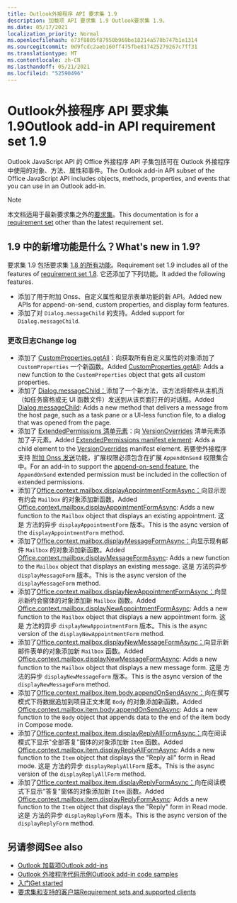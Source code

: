 ```yaml
---
title: Outlook外接程序 API 要求集 1.9
description: 加载项 API 要求集 1.9 Outlook要求集 1.9。
ms.date: 05/17/2021
localization_priority: Normal
ms.openlocfilehash: e73f8805f87950b969be18214a570b747b1e1314
ms.sourcegitcommit: 0d9fcdc2aeb160ff475fbe817425279267c7ff31
ms.translationtype: MT
ms.contentlocale: zh-CN
ms.lasthandoff: 05/21/2021
ms.locfileid: "52590496"
---
```

# <a name="outlook-add-in-api-requirement-set-19"></a><span data-ttu-id="c5e35-103">Outlook外接程序 API 要求集 1.9</span><span class="sxs-lookup"><span data-stu-id="c5e35-103">Outlook add-in API requirement set 1.9</span></span>

<span data-ttu-id="c5e35-104">Outlook JavaScript API 的 Office 外接程序 API 子集包括可在 Outlook 外接程序中使用的对象、方法、属性和事件。</span><span class="sxs-lookup"><span data-stu-id="c5e35-104">The Outlook add-in API subset of the Office JavaScript API includes objects, methods, properties, and events that you can use in an Outlook add-in.</span></span>

> [!NOTE]
> <span data-ttu-id="c5e35-105">本文档适用于最新要求集之外的[要求集](../../requirement-sets/outlook-api-requirement-sets.md)。</span><span class="sxs-lookup"><span data-stu-id="c5e35-105">This documentation is for a [requirement set](../../requirement-sets/outlook-api-requirement-sets.md) other than the latest requirement set.</span></span>

## <a name="whats-new-in-19"></a><span data-ttu-id="c5e35-106">1.9 中的新增功能是什么？</span><span class="sxs-lookup"><span data-stu-id="c5e35-106">What's new in 1.9?</span></span>

<span data-ttu-id="c5e35-107">要求集 1.9 包括要求集 [1.8 的所有功能](../requirement-set-1.8/outlook-requirement-set-1.8.md)。</span><span class="sxs-lookup"><span data-stu-id="c5e35-107">Requirement set 1.9 includes all of the features of [requirement set 1.8](../requirement-set-1.8/outlook-requirement-set-1.8.md).</span></span> <span data-ttu-id="c5e35-108">它还添加了下列功能。</span><span class="sxs-lookup"><span data-stu-id="c5e35-108">It added the following features.</span></span>

- <span data-ttu-id="c5e35-109">添加了用于附加 Onss、自定义属性和显示表单功能的新 API。</span><span class="sxs-lookup"><span data-stu-id="c5e35-109">Added new APIs for append-on-send, custom properties, and display form features.</span></span>
- <span data-ttu-id="c5e35-110">添加了对 `Dialog.messageChild` 的支持。</span><span class="sxs-lookup"><span data-stu-id="c5e35-110">Added support for `Dialog.messageChild`.</span></span>

### <a name="change-log"></a><span data-ttu-id="c5e35-111">更改日志</span><span class="sxs-lookup"><span data-stu-id="c5e35-111">Change log</span></span>

- <span data-ttu-id="c5e35-112">添加了 [CustomProperties.getAll](/javascript/api/outlook/office.customproperties?view=outlook-js-1.9&preserve-view=true#getall--)：向获取所有自定义属性的对象添加了 `CustomProperties` 一个新函数。</span><span class="sxs-lookup"><span data-stu-id="c5e35-112">Added [CustomProperties.getAll](/javascript/api/outlook/office.customproperties?view=outlook-js-1.9&preserve-view=true#getall--): Adds a new function to the `CustomProperties` object that gets all custom properties.</span></span>
- <span data-ttu-id="c5e35-113">添加了 [Dialog.messageChild：](../../../develop/dialog-api-in-office-add-ins.md#pass-information-to-the-dialog-box)添加了一个新方法，该方法将邮件从主机页（如任务窗格或无 UI 函数文件）发送到从该页面打开的对话框。</span><span class="sxs-lookup"><span data-stu-id="c5e35-113">Added [Dialog.messageChild](../../../develop/dialog-api-in-office-add-ins.md#pass-information-to-the-dialog-box): Adds a new method that delivers a message from the host page, such as a task pane or a UI-less function file, to a dialog that was opened from the page.</span></span>
- <span data-ttu-id="c5e35-114">添加了 [ExtendedPermissions 清单元素](../../manifest/extendedpermissions.md)：向 [VersionOverrides](../../manifest/versionoverrides.md) 清单元素添加了子元素。</span><span class="sxs-lookup"><span data-stu-id="c5e35-114">Added [ExtendedPermissions manifest element](../../manifest/extendedpermissions.md): Adds a child element to the [VersionOverrides](../../manifest/versionoverrides.md) manifest element.</span></span> <span data-ttu-id="c5e35-115">若要使外接程序支持 [附加 Onss 发送](../../../outlook/append-on-send.md)功能，扩展权限必须包含在扩展 `AppendOnSend` 权限集合中。</span><span class="sxs-lookup"><span data-stu-id="c5e35-115">For an add-in to support the [append-on-send feature](../../../outlook/append-on-send.md), the `AppendOnSend` extended permission must be included in the collection of extended permissions.</span></span>
- <span data-ttu-id="c5e35-116">添加了[Office.context.mailbox.displayAppointmentFormAsync：](/javascript/api/outlook/office.mailbox?view=outlook-js-1.9&preserve-view=true#displayappointmentformasync-itemid--options--callback-)向显示现有约会 `Mailbox` 的对象添加新函数。</span><span class="sxs-lookup"><span data-stu-id="c5e35-116">Added [Office.context.mailbox.displayAppointmentFormAsync](/javascript/api/outlook/office.mailbox?view=outlook-js-1.9&preserve-view=true#displayappointmentformasync-itemid--options--callback-): Adds a new function to the `Mailbox` object that displays an existing appointment.</span></span> <span data-ttu-id="c5e35-117">这是 方法的异步 `displayAppointmentForm` 版本。</span><span class="sxs-lookup"><span data-stu-id="c5e35-117">This is the async version of the `displayAppointmentForm` method.</span></span>
- <span data-ttu-id="c5e35-118">添加了[Office.context.mailbox.displayMessageFormAsync：](/javascript/api/outlook/office.mailbox?view=outlook-js-1.9&preserve-view=true#displaymessageformasync-itemid--options--callback-)向显示现有邮件 `Mailbox` 的对象添加新函数。</span><span class="sxs-lookup"><span data-stu-id="c5e35-118">Added [Office.context.mailbox.displayMessageFormAsync](/javascript/api/outlook/office.mailbox?view=outlook-js-1.9&preserve-view=true#displaymessageformasync-itemid--options--callback-): Adds a new function to the `Mailbox` object that displays an existing message.</span></span> <span data-ttu-id="c5e35-119">这是 方法的异步 `displayMessageForm` 版本。</span><span class="sxs-lookup"><span data-stu-id="c5e35-119">This is the async version of the `displayMessageForm` method.</span></span>
- <span data-ttu-id="c5e35-120">添加了[Office.context.mailbox.displayNewAppointmentFormAsync：](/javascript/api/outlook/office.mailbox?view=outlook-js-1.9&preserve-view=true#displaynewappointmentformasync-parameters--options--callback-)向显示新约会窗体的对象添加新 `Mailbox` 函数。</span><span class="sxs-lookup"><span data-stu-id="c5e35-120">Added [Office.context.mailbox.displayNewAppointmentFormAsync](/javascript/api/outlook/office.mailbox?view=outlook-js-1.9&preserve-view=true#displaynewappointmentformasync-parameters--options--callback-): Adds a new function to the `Mailbox` object that displays a new appointment form.</span></span> <span data-ttu-id="c5e35-121">这是 方法的异步 `displayNewAppointmentForm` 版本。</span><span class="sxs-lookup"><span data-stu-id="c5e35-121">This is the async version of the `displayNewAppointmentForm` method.</span></span>
- <span data-ttu-id="c5e35-122">添加了[Office.context.mailbox.displayNewMessageFormAsync：](/javascript/api/outlook/office.mailbox?view=outlook-js-1.9&preserve-view=true#displaynewmessageformasync-parameters--options--callback-)向显示新邮件表单的对象添加新 `Mailbox` 函数。</span><span class="sxs-lookup"><span data-stu-id="c5e35-122">Added [Office.context.mailbox.displayNewMessageFormAsync](/javascript/api/outlook/office.mailbox?view=outlook-js-1.9&preserve-view=true#displaynewmessageformasync-parameters--options--callback-): Adds a new function to the `Mailbox` object that displays a new message form.</span></span> <span data-ttu-id="c5e35-123">这是 方法的异步 `displayNewMessageForm` 版本。</span><span class="sxs-lookup"><span data-stu-id="c5e35-123">This is the async version of the `displayNewMessageForm` method.</span></span>
- <span data-ttu-id="c5e35-124">添加了[Office.context.mailbox.item.body.appendOnSendAsync：](/javascript/api/outlook/office.body?view=outlook-js-1.9&preserve-view=true#appendonsendasync-data--options--callback-)向在撰写模式下将数据追加到项目正文末尾 `Body` 的对象添加新函数。</span><span class="sxs-lookup"><span data-stu-id="c5e35-124">Added [Office.context.mailbox.item.body.appendOnSendAsync](/javascript/api/outlook/office.body?view=outlook-js-1.9&preserve-view=true#appendonsendasync-data--options--callback-): Adds a new function to the `Body` object that appends data to the end of the item body in Compose mode.</span></span>
- <span data-ttu-id="c5e35-125">添加了[Office.context.mailbox.item.displayReplyAllFormAsync：](office.context.mailbox.item.md#methods)向在阅读模式下显示"全部答复"窗体的对象添加新 `Item` 函数。</span><span class="sxs-lookup"><span data-stu-id="c5e35-125">Added [Office.context.mailbox.item.displayReplyAllFormAsync](office.context.mailbox.item.md#methods): Adds a new function to the `Item` object that displays the "Reply all" form in Read mode.</span></span> <span data-ttu-id="c5e35-126">这是 方法的异步 `displayReplyAllForm` 版本。</span><span class="sxs-lookup"><span data-stu-id="c5e35-126">This is the async version of the `displayReplyAllForm` method.</span></span>
- <span data-ttu-id="c5e35-127">添加了[Office.context.mailbox.item.displayReplyFormAsync：](office.context.mailbox.item.md#methods)向在阅读模式下显示"答复"窗体的对象添加新 `Item` 函数。</span><span class="sxs-lookup"><span data-stu-id="c5e35-127">Added [Office.context.mailbox.item.displayReplyFormAsync](office.context.mailbox.item.md#methods): Adds a new function to the `Item` object that displays the "Reply" form in Read mode.</span></span> <span data-ttu-id="c5e35-128">这是 方法的异步 `displayReplyForm` 版本。</span><span class="sxs-lookup"><span data-stu-id="c5e35-128">This is the async version of the `displayReplyForm` method.</span></span>

## <a name="see-also"></a><span data-ttu-id="c5e35-129">另请参阅</span><span class="sxs-lookup"><span data-stu-id="c5e35-129">See also</span></span>

- [<span data-ttu-id="c5e35-130">Outlook 加载项</span><span class="sxs-lookup"><span data-stu-id="c5e35-130">Outlook add-ins</span></span>](../../../outlook/outlook-add-ins-overview.md)
- [<span data-ttu-id="c5e35-131">Outlook 外接程序代码示例</span><span class="sxs-lookup"><span data-stu-id="c5e35-131">Outlook add-in code samples</span></span>](https://developer.microsoft.com/outlook/gallery/?filterBy=Outlook,Samples,Add-ins)
- [<span data-ttu-id="c5e35-132">入门</span><span class="sxs-lookup"><span data-stu-id="c5e35-132">Get started</span></span>](../../../quickstarts/outlook-quickstart.md)
- [<span data-ttu-id="c5e35-133">要求集和支持的客户端</span><span class="sxs-lookup"><span data-stu-id="c5e35-133">Requirement sets and supported clients</span></span>](../../requirement-sets/outlook-api-requirement-sets.md)
